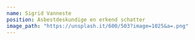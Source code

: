 ```yaml
---
name: Sigrid Vanneste
position: Asbestdeskundige en erkend schatter
image_path: "https://unsplash.it/600/503?image=1025&a=.png"
---
```

